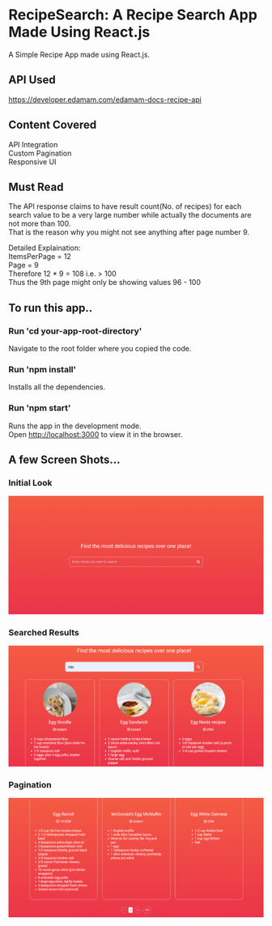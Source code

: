 # RecipeSearch: A Recipe Search App Made Using React.js

A Simple Recipe App made using React.js.<br/>

## API Used

https://developer.edamam.com/edamam-docs-recipe-api

## Content Covered

API Integration<br/>
Custom Pagination<br/>
Responsive UI

## Must Read

The API response claims to have result count(No. of recipes) for each search value to be a very large number while actually the documents are not more than 100.<br/>
That is the reason why you might not see anything after page number 9.<br/>

Detailed Explaination:<br/>
ItemsPerPage = 12<br/>
Page = 9<br/>
Therefore 12 * 9  = 108 i.e. > 100<br/>
Thus the 9th page might only be showing values 96 - 100<br/>

## To run this app..

### Run 'cd your-app-root-directory'

Navigate to the root folder where you copied the code.

### Run 'npm install'

Installs all the dependencies.

### Run 'npm start'

Runs the app in the development mode.\
Open [http://localhost:3000](http://localhost:3000) to view it in the browser.



## A few Screen Shots...

### Initial Look

<div align="center">
    <img src="./screenshots/Initial.png" width="800px" />
</div>

### Searched Results

<div align="center">
    <img src="./screenshots/SearchResults.png" width="800px" />
</div>

### Pagination

<div align="center">
    <img src="./screenshots/Pagination.png" width="800px" />
</div>
